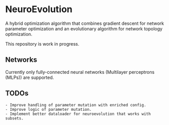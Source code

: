 # NeuroEvolution

A hybrid optimization algorithm that combines gradient descent for network parameter optimization and an evolutionary algorithm for network topology optimization.

This repository is work in progress.

## Networks

Currently only fully-connected neural networks (Multilayer perceptrons (MLPs)) are supported.

## TODOs
    - Improve handling of parameter mutation with enriched config.
    - Improve logic of parameter mutation.
    - Implement better dataloader for neuroevolution that works with subsets.
